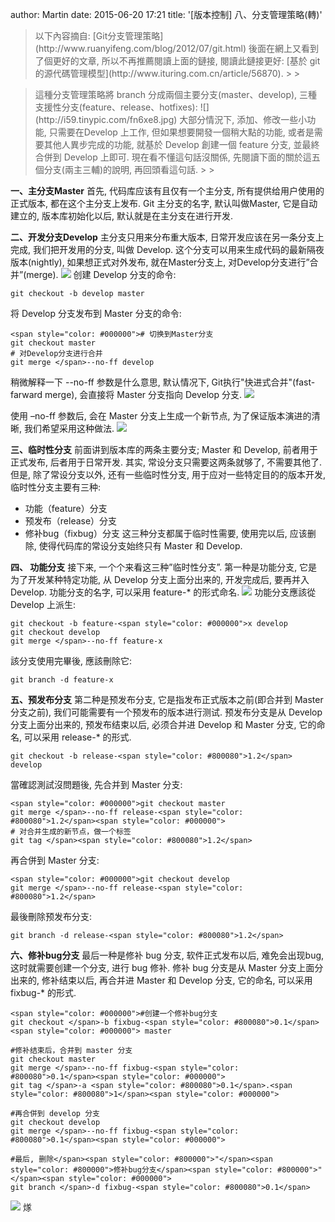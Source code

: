 author: Martin
date: 2015-06-20 17:21
title: '[版本控制] 八、分支管理策略(轉)'

<blockquote>以下內容摘自: [Git分支管理策略](http://www.ruanyifeng.com/blog/2012/07/git.html)
後面在網上又看到了個更好的文章, 所以不再推薦閱讀上面的鏈接, 閱讀此鏈接更好: [基於 git 的源代碼管理模型](http://www.ituring.com.cn/article/56870).
>
> </blockquote>

<blockquote>這種分支管理策略將 branch 分成兩個主要分支(master、develop), 三種支援性分支(feature、release、hotfixes):
![](http://i59.tinypic.com/fn6xe8.jpg)
大部分情況下, 添加、修改一些小功能, 只需要在Develop 上工作, 但如果想要開發一個稍大點的功能, 或者是需要其他人異步完成的功能, 就基於 Develop 創建一個 feature 分支, 並最終合併到 Develop 上即可.
現在看不懂這句話沒關係, 先閱讀下面的關於這五個分支(兩主三輔)的說明, 再回頭看這句話.
>
> </blockquote>

**一、主分支Master**
首先, 代码库应该有且仅有一个主分支, 所有提供给用户使用的正式版本, 都在这个主分支上发布.
Git 主分支的名字, 默认叫做Master, 它是自动建立的, 版本库初始化以后, 默认就是在主分支在进行开发.

**二、开发分支Develop**
主分支只用来分布重大版本, 日常开发应该在另一条分支上完成, 我们把开发用的分支, 叫做 Develop.
这个分支可以用来生成代码的最新隔夜版本(nightly), 如果想正式对外发布, 就在Master分支上, 对Develop分支进行”合并”(merge).
![](http://i62.tinypic.com/2mnodcg.jpg)
创建 Develop 分支的命令:


    git checkout -b develop master





将 Develop 分支发布到 Master 分支的命令:



    <span style="color: #000000"># 切换到Master分支
    git checkout master
    # 对Develop分支进行合并
    git merge </span>--no-ff develop





稍微解释一下 --no-ff 参数是什么意思, 默认情况下, Git执行"快进式合并"(fast-farward merge), 会直接将 Master 分支指向 Develop 分支.
![](http://i59.tinypic.com/25ywrj4.jpg)




使用 –no-ff 参数后, 会在 Master 分支上生成一个新节点, 为了保证版本演进的清晰, 我们希望采用这种做法.
![](http://i62.tinypic.com/2hoa16g.jpg)





**三、临时性分支**
前面讲到版本库的两条主要分支; Master 和 Develop, 前者用于正式发布, 后者用于日常开发.
其实, 常设分支只需要这两条就够了, 不需要其他了.
但是, 除了常设分支以外, 还有一些临时性分支, 用于应对一些特定目的的版本开发, 临时性分支主要有三种:
* 功能（feature）分支
* 预发布（release）分支
* 修补bug（fixbug）分支
这三种分支都属于临时性需要, 使用完以后, 应该删除, 使得代码库的常设分支始终只有 Master 和 Develop.




**四、 功能分支**
接下来, 一个个来看这三种”临时性分支”.
第一种是功能分支, 它是为了开发某种特定功能, 从 Develop 分支上面分出来的, 开发完成后, 要再并入Develop.
功能分支的名字, 可以采用 feature-* 的形式命名.
![](http://i60.tinypic.com/21ezrs6.jpg)
功能分支應該從 Develop 上派生:



    git checkout -b feature-<span style="color: #000000">x develop
    git checkout develop
    git merge </span>--no-ff feature-x





該分支使用完畢後, 應該刪除它:



    git branch -d feature-x


**五、预发布分支**
第二种是预发布分支, 它是指发布正式版本之前(即合并到 Master 分支之前), 我们可能需要有一个预发布的版本进行测试.
预发布分支是从 Develop 分支上面分出来的, 预发布结束以后, 必须合并进 Develop 和 Master 分支, 它的命名, 可以采用 release-* 的形式.



    git checkout -b release-<span style="color: #800080">1.2</span> develop


當確認測試沒問題後, 先合并到 Master 分支:



    <span style="color: #000000">git checkout master
    git merge </span>--no-ff release-<span style="color: #800080">1.2</span><span style="color: #000000">
    # 对合并生成的新节点，做一个标签
    git tag </span><span style="color: #800080">1.2</span>





再合併到 Master 分支:



    <span style="color: #000000">git checkout develop
    git merge </span>--no-ff release-<span style="color: #800080">1.2</span>


最後刪除预发布分支:



    git branch -d release-<span style="color: #800080">1.2</span>


**六、修补bug分支**
最后一种是修补 bug 分支, 软件正式发布以后, 难免会出现bug, 这时就需要创建一个分支, 进行 bug 修补.
修补 bug 分支是从 Master 分支上面分出来的, 修补结束以后, 再合并进 Master 和 Develop 分支, 它的命名, 可以采用 fixbug-* 的形式.



    <span style="color: #000000">#创建一个修补bug分支
    git checkout </span>-b fixbug-<span style="color: #800080">0.1</span><span style="color: #000000"> master

    #修补结束后，合并到 master 分支
    git checkout master
    git merge </span>--no-ff fixbug-<span style="color: #800080">0.1</span><span style="color: #000000">
    git tag </span>-a <span style="color: #800080">0.1</span>.<span style="color: #800080">1</span><span style="color: #000000">

    #再合併到 develop 分支
    git checkout develop
    git merge </span>--no-ff fixbug-<span style="color: #800080">0.1</span><span style="color: #000000">

    #最后, 删除</span><span style="color: #800000">"</span><span style="color: #800000">修补bug分支</span><span style="color: #800000">"</span><span style="color: #000000">
    git branch </span>-d fixbug-<span style="color: #800080">0.1</span>





![](http://i57.tinypic.com/2qxsrrt.jpg)
煫
